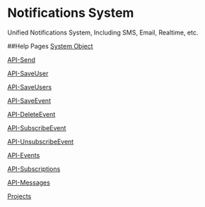 # Notifications System
Unified Notifications System, Including SMS, Email, Realtime, etc.

##Help Pages
[System Object](https://github.com/altasoft/notifications/wiki/System-Objects)

[API-Send](https://github.com/altasoft/notifications/wiki/API-Send)

[API-SaveUser](https://github.com/altasoft/notifications/wiki/API-SaveUser)

[API-SaveUsers](https://github.com/altasoft/notifications/wiki/API-SaveUsers)

[API-SaveEvent](https://github.com/altasoft/notifications/wiki/API--SaveEvent)

[API-DeleteEvent](https://github.com/altasoft/notifications/wiki/API-DeleteEvent)

[API-SubscribeEvent](https://github.com/altasoft/notifications/wiki/API---SubscribeEvent)

[API-UnsubscribeEvent](https://github.com/altasoft/notifications/wiki/API--UnsubscribeEvent)

[API-Events](https://github.com/altasoft/notifications/wiki/API-Events)

[API-Subscriptions](https://github.com/altasoft/notifications/wiki/API-Subscriptions)

[API-Messages](https://github.com/altasoft/notifications/wiki/API-Messages)

[Projects]( https://github.com/altasoft/notifications/wiki/Projects)
